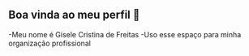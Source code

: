 ## Boa vinda ao meu perfil 💙
-Meu nome é Gisele Cristina de Freitas
-Uso esse espaço para minha organização profissional





